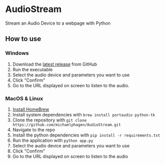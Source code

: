 # AudioStream
Stream an Audio Device to a webpage with Python

## How to use
### Windows

1. Download the [latest release](https://github.com/michaelphagen/AudioStream/releases) from GitHub
2. Run the executable
3. Select the audio device and parameters you want to use
4. Click "Confirm"
5. Go to the URL displayed on screen to listen to the audio.

### MacOS & Linux

1. [Install HomeBrew](https://brew.sh/)
2. Install system dependencies with `brew install portaudio python-tk`
3. Clone the repository with `git clone https://github.com/michaelphagen/AudioStream.git`
4. Navigate to the repo
5. Install the python dependencies with `pip install -r requirements.txt`
6. Run the application with `python app.py`
7. Select the audio device and parameters you want to use
8. Click "Confirm"
9. Go to the URL displayed on screen to listen to the audio
